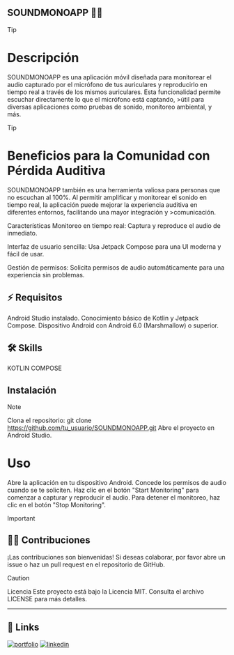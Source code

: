 ##                    SOUNDMONOAPP 👩‍💻

>[!Tip]
># Descripción
>SOUNDMONOAPP es una aplicación móvil diseñada para monitorear el audio capturado por el micrófono de tus auriculares y reproducirlo en tiempo real a través de los mismos auriculares. Esta funcionalidad permite escuchar directamente lo que el micrófono está captando, >útil para diversas aplicaciones como pruebas de sonido, monitoreo ambiental, y más.

>[!Tip]
># Beneficios para la Comunidad con Pérdida Auditiva
>SOUNDMONOAPP también es una herramienta valiosa para personas que no escuchan al 100%. Al permitir amplificar y monitorear el sonido en tiempo real, la aplicación puede mejorar la experiencia auditiva en diferentes entornos, facilitando una mayor integración y >comunicación.

Características
Monitoreo en tiempo real: Captura y reproduce el audio de inmediato.

Interfaz de usuario sencilla: Usa Jetpack Compose para una UI moderna y fácil de usar.

Gestión de permisos: Solicita permisos de audio automáticamente para una experiencia sin problemas.

## ⚡️ Requisitos
Android Studio instalado.
Conocimiento básico de Kotlin y Jetpack Compose.
Dispositivo Android con Android 6.0 (Marshmallow) o superior.

## 🛠 Skills
KOTLIN COMPOSE

## Instalación
>[!NOTE]
> Clona el repositorio:
> git clone https://github.com/tu_usuario/SOUNDMONOAPP.git
> Abre el proyecto en Android Studio.


# Uso
Abre la aplicación en tu dispositivo Android.
Concede los permisos de audio cuando se te soliciten.
Haz clic en el botón "Start Monitoring" para comenzar a capturar y reproducir el audio.
Para detener el monitoreo, haz clic en el botón "Stop Monitoring".


>[!Important]
>## 👯‍♀️ Contribuciones
>¡Las contribuciones son bienvenidas! Si deseas colaborar, por favor abre un issue o haz un pull request en el repositorio de GitHub.

>[!Caution]
>Licencia
>Este proyecto está bajo la Licencia MIT. Consulta el archivo LICENSE para más detalles.


---------------------------------------------------------------------------------------------------------------------------------------------------------------------------


## 🔗 Links
[![portfolio](https://img.shields.io/badge/my_portfolio-000?style=for-the-badge&logo=ko-fi&logoColor=white)](https://github.com/gcapuccia)
[![linkedin](https://img.shields.io/badge/linkedin-0A66C2?style=for-the-badge&logo=linkedin&logoColor=white)](www.linkedin.com/in/guido-capucciati)


